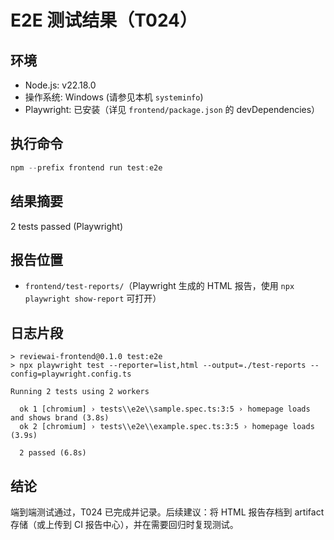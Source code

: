 # E2E 测试结果（T024）

## 环境

* Node.js: v22.18.0
* 操作系统: Windows (请参见本机 `systeminfo`)
* Playwright: 已安装（详见 `frontend/package.json` 的 devDependencies）

## 执行命令

```powershell
npm --prefix frontend run test:e2e
```

## 结果摘要

2 tests passed (Playwright)

## 报告位置

* `frontend/test-reports/`（Playwright 生成的 HTML 报告，使用 `npx playwright show-report` 可打开）

## 日志片段

```
> reviewai-frontend@0.1.0 test:e2e
> npx playwright test --reporter=list,html --output=./test-reports --config=playwright.config.ts

Running 2 tests using 2 workers

  ok 1 [chromium] › tests\\e2e\\sample.spec.ts:3:5 › homepage loads and shows brand (3.8s)
  ok 2 [chromium] › tests\\e2e\\example.spec.ts:3:5 › homepage loads (3.9s)

  2 passed (6.8s)
```

## 结论

端到端测试通过，T024 已完成并记录。后续建议：将 HTML 报告存档到 artifact 存储（或上传到 CI 报告中心），并在需要回归时复现测试。


